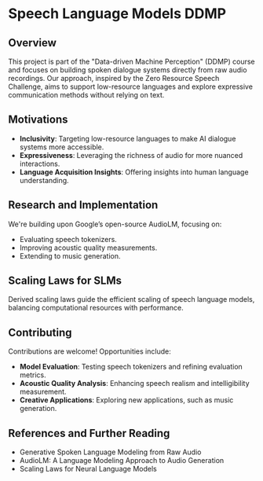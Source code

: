 # Speech Language Models DDMP

## Overview
This project is part of the "Data-driven Machine Perception" (DDMP) course and focuses on building spoken dialogue systems directly from raw audio recordings. Our approach, inspired by the Zero Resource Speech Challenge, aims to support low-resource languages and explore expressive communication methods without relying on text.

## Motivations
- **Inclusivity**: Targeting low-resource languages to make AI dialogue systems more accessible.
- **Expressiveness**: Leveraging the richness of audio for more nuanced interactions.
- **Language Acquisition Insights**: Offering insights into human language understanding.

## Research and Implementation
We're building upon Google’s open-source AudioLM, focusing on:
- Evaluating speech tokenizers.
- Improving acoustic quality measurements.
- Extending to music generation.

## Scaling Laws for SLMs
Derived scaling laws guide the efficient scaling of speech language models, balancing computational resources with performance.

## Contributing
Contributions are welcome! Opportunities include:
- **Model Evaluation**: Testing speech tokenizers and refining evaluation metrics.
- **Acoustic Quality Analysis**: Enhancing speech realism and intelligibility measurement.
- **Creative Applications**: Exploring new applications, such as music generation.

## References and Further Reading
- Generative Spoken Language Modeling from Raw Audio
- AudioLM: A Language Modeling Approach to Audio Generation
- Scaling Laws for Neural Language Models